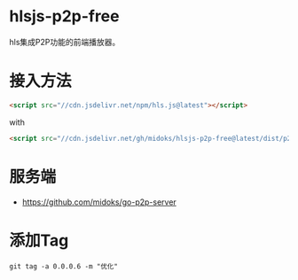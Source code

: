 # hlsjs-p2p-free
hls集成P2P功能的前端播放器。

# 接入方法

 ```html
<script src="//cdn.jsdelivr.net/npm/hls.js@latest"></script>
```
with
 ```html
<script src="//cdn.jsdelivr.net/gh/midoks/hlsjs-p2p-free@latest/dist/p2p.min.js"></script>
```


# 服务端
- https://github.com/midoks/go-p2p-server

# 添加Tag
```
git tag -a 0.0.0.6 -m "优化"
```